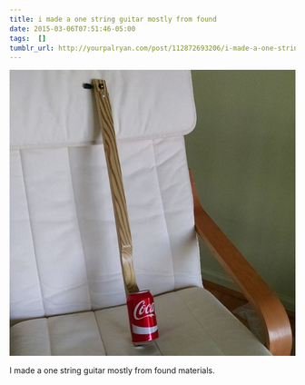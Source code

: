 ```yaml
---
title: i made a one string guitar mostly from found
date: 2015-03-06T07:51:46-05:00
tags:  []
tumblr_url: http://yourpalryan.com/post/112872693206/i-made-a-one-string-guitar-mostly-from-found
---
```

![](/assets/images/tumblr/tumblr_nksjqab4qY1qz77obo1_640.jpg)

I made a one string guitar mostly from found materials.
